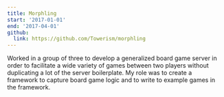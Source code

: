 ```yaml
---
title: Morphling
start: '2017-01-01'
end: '2017-04-01'
github:
  link: https://github.com/Towerism/morphling
---
```


Worked in a group of three to develop a generalized board game server in order
to facilitate a wide variety of games between two players without duplicating a
lot of the server boilerplate. My role was to create a framework to capture
board game logic and to write to example games in the framework.